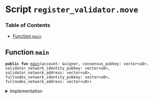 
<a name="SCRIPT"></a>

# Script `register_validator.move`

### Table of Contents

-  [Function `main`](#SCRIPT_main)



<a name="SCRIPT_main"></a>

## Function `main`



<pre><code><b>public</b> <b>fun</b> <a href="#SCRIPT_main">main</a>(account: &signer, consensus_pubkey: vector&lt;u8&gt;, validator_network_identity_pubkey: vector&lt;u8&gt;, validator_network_address: vector&lt;u8&gt;, fullnodes_network_identity_pubkey: vector&lt;u8&gt;, fullnodes_network_address: vector&lt;u8&gt;)
</code></pre>



<details>
<summary>Implementation</summary>


<pre><code><b>fun</b> <a href="#SCRIPT_main">main</a>(
    account: &signer,
    consensus_pubkey: vector&lt;u8&gt;,
    validator_network_identity_pubkey: vector&lt;u8&gt;,
    validator_network_address: vector&lt;u8&gt;,
    fullnodes_network_identity_pubkey: vector&lt;u8&gt;,
    fullnodes_network_address: vector&lt;u8&gt;,
) {
    <b>let</b> sender = <a href="../../modules/doc/Signer.md#0x1_Signer_address_of">Signer::address_of</a>(account);
    <a href="../../modules/doc/ValidatorConfig.md#0x1_ValidatorConfig_set_config">ValidatorConfig::set_config</a>(
        account,
        sender,
        consensus_pubkey,
        validator_network_identity_pubkey,
        validator_network_address,
        fullnodes_network_identity_pubkey,
        fullnodes_network_address
    );
    <a href="../../modules/doc/LibraSystem.md#0x1_LibraSystem_add_validator">LibraSystem::add_validator</a>(account, sender)
}
</code></pre>



</details>
